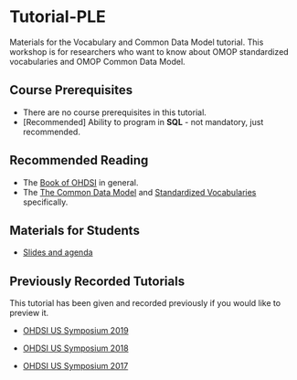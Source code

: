 Tutorial-PLE
============

Materials for the Vocabulary and Common Data Model tutorial. This workshop is for researchers who want to know about OMOP standardized vocabularies and OMOP Common Data Model.

## Course Prerequisites

- There are no course prerequisites in this tutorial.
- [Recommended] Ability to program in **SQL** - not mandatory, just recommended.

## Recommended Reading

- The [Book of OHDSI](http://book.ohdsi.org) in general.
- The [The Common Data Model](https://ohdsi.github.io/TheBookOfOhdsi/CommonDataModel.html) and [Standardized Vocabularies](https://ohdsi.github.io/TheBookOfOhdsi/StandardizedVocabularies.html) specifically.

## Materials for Students

- [Slides and agenda](materials)

## Previously Recorded Tutorials

This tutorial has been given and recorded previously if you would like to preview it.

- [OHDSI US Symposium 2019](https://www.ohdsi.org/2019-us-symposium-page/)

- [OHDSI US Symposium 2018](https://www.ohdsi.org/past-events/population-level-estimation/)

- [OHDSI US Symposium 2017](https://www.ohdsi.org/past-events/2017-tutorials-population-level-estimation/)
